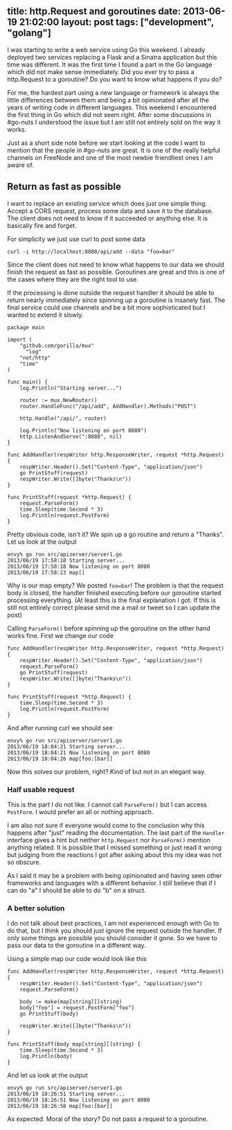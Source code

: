 title: http.Request and goroutines
date: 2013-06-19 21:02:00
layout: post
tags: ["development", "golang"]
---
I was starting to write a web service using Go this weekend. I already deployed two services replacing a Flask and a Sinatra application but this time was different. It was the first time I found a part in the Go language which did not make sense immediately. Did you ever try to pass a http.Request to a goroutine? Do you want to know what happens if you do?
<!--MORE-->

For me, the hardest part using a new language or framework is always the little differences between them and being a bit opinionated after all the years of writing code in different languages. This weekend I encountered the first thing in Go which did not seem right. After some discussions in #go-nuts I understood the issue but I am still not entirely sold on the way it works.

Just as a short side note before we start looking at the code I want to mention that the people in #go-nuts are great. It is one of the really helpful channels on FreeNode and one of the most newbie friendliest ones I am aware of.

## Return as fast as possible
I want to replace an existing service which does just one simple thing. Accept a CORS request, process some data and save it to the database. The client does not need to know if it succeeded or anything else. It is basically fire and forget.

For simplicity we just use curl to post some data

    curl -i http://localhost:8080/api/add --data "foo=bar"

Since the client does not need to know what happens to our data we should finish the request as fast as possible. Goroutines are great and this is one of the cases where they are the right tool to use.

If the processing is done outside the request handler it should be able to return nearly immediately since spinning up a goroutine is insanely fast. The final service could use channels and be a bit more sophisticated but I wanted to extend it slowly.

    package main
    
    import (
        "github.com/gorilla/mux"
    	  "log"
        "net/http"
        "time"
    )
    
    func main() {
      	log.Println("Starting server...")
    
      	router := mux.NewRouter()
      	router.HandleFunc("/api/add", AddHandler).Methods("POST")
    
      	http.Handle("/api/", router)
    
      	log.Println("Now listening on port 8080")
      	http.ListenAndServe(":8080", nil)
    }
    
    func AddHandler(respWriter http.ResponseWriter, request *http.Request) {
      	respWriter.Header().Set("Content-Type", "application/json")
      	go PrintStuff(request)
      	respWriter.Write([]byte("Thanks\n"))
    }
    
    func PrintStuff(request *http.Request) {
      	request.ParseForm()
      	time.Sleep(time.Second * 3)
      	log.Println(request.PostForm)
    }


Pretty obvious code, isn't it? We spin up a go routine and return a "Thanks". Let us look at the output

    envy% go run src/apiserver/server1.go
    2013/06/19 17:58:18 Starting server...
    2013/06/19 17:58:18 Now listening on port 8080
    2013/06/19 17:58:23 map[]

Why is our map empty? We posted ```foo=bar```! The problem is that the request body is closed, the handler finished executing before our goroutine started processing everything. (At least this is the final explanation I got. If this is still not entirely correct please send me a mail or tweet so I can update the post)

Calling ```ParseForm()``` before spinning up the goroutine on the other hand works fine. First we change our code

    func AddHandler(respWriter http.ResponseWriter, request *http.Request) {
        respWriter.Header().Set("Content-Type", "application/json")
        request.ParseForm()
        go PrintStuff(request)
        respWriter.Write([]byte("Thanks\n"))
    }
    
    func PrintStuff(request *http.Request) {
        time.Sleep(time.Second * 3)
        log.Println(request.PostForm)
    }

And after running curl we should see

    envy% go run src/apiserver/server1.go
    2013/06/19 18:04:21 Starting server...
    2013/06/19 18:04:21 Now listening on port 8080
    2013/06/19 18:04:26 map[foo:[bar]]

Now this solves our problem, right? Kind of but not in an elegant way.

### Half usable request
This is the part I do not like. I cannot call ```ParseForm()``` but I can access ```PostForm```. I would prefer an all or nothing approach. 

I am also not sure if everyone would come to the conclusion why this happens after "just" reading the documentation. The last part of the ```Handler``` interface gives a hint but neither ```http.Request``` nor ```ParseForm()``` mention anything related. It is possible that I missed something or just read it wrong but judging from the reactions I got after asking about this my idea was not so obscure.

As I said it may be a problem with being opinionated and having seen other frameworks and languages with a different behavior. I still believe that if I can do "a" I should be able to do "b" on a struct.

### A better solution
I do not talk about best practices, I am not experienced enough with Go to do that, but I think you should just ignore the request outside the handler. If only some things are possible you should consider it gone. So we have to pass our data to the goroutine in a different way.

Using a simple map our code would look like this

    func AddHandler(respWriter http.ResponseWriter, request *http.Request) {
        respWriter.Header().Set("Content-Type", "application/json")
        request.ParseForm()
    
        body := make(map[string][]string)
        body["foo"] = request.PostForm["foo"]
        go PrintStuff(body)
        
        respWriter.Write([]byte("Thanks\n"))
    }
    
    func PrintStuff(body map[string][]string) {
        time.Sleep(time.Second * 3)
        log.Println(body)
    }

And let us look at the output

    envy% go run src/apiserver/server1.go
    2013/06/19 18:26:51 Starting server...
    2013/06/19 18:26:51 Now listening on port 8080
    2013/06/19 18:26:58 map[foo:[bar]]

As expected. Moral of the story? Do not pass a request to a goroutine.